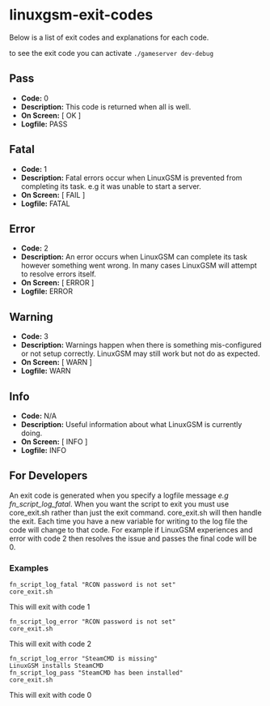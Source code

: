 # linuxgsm-exit-codes

Below is a list of exit codes and explanations for each code.

to see the exit code you can activate `./gameserver dev-debug`

## Pass

-   **Code:** 0
-   **Description:** This code is returned when all is well.
-   **On Screen:** \[ OK \]
-   **Logfile:** PASS

## Fatal

-   **Code:** 1
-   **Description:** Fatal errors occur when LinuxGSM is prevented from completing its task. e.g it was unable to start a server.
-   **On Screen:** \[ FAIL \]
-   **Logfile:** FATAL

## Error

-   **Code:** 2
-   **Description:** An error occurs when LinuxGSM can complete its task however something went wrong. In many cases LinuxGSM will attempt to resolve errors itself.
-   **On Screen:** \[ ERROR \]
-   **Logfile:** ERROR

## Warning

-   **Code:** 3
-   **Description:** Warnings happen when there is something mis-configured or not setup correctly. LinuxGSM may still work but not do as expected.
-   **On Screen:** \[ WARN \]
-   **Logfile:** WARN

## Info

-   **Code:** N/A
-   **Description:** Useful information about what LinuxGSM is currently doing.
-   **On Screen:** \[ INFO \]
-   **Logfile:** INFO

## For Developers

An exit code is generated when you specify a logfile message _e.g fn_script_log_fatal_. When you want the script to exit you must use core_exit.sh rather than just the exit command. core_exit.sh will then handle the exit. Each time you have a new variable for writing to the log file the code will change to that code. For example if LinuxGSM experiences and error with code 2 then resolves the issue and passes the final code will be 0.

### Examples

```text
fn_script_log_fatal "RCON password is not set"
core_exit.sh
```

This will exit with code 1

```text
fn_script_log_error "RCON password is not set"
core_exit.sh
```

This will exit with code 2

```text
fn_script_log_error "SteamCMD is missing"
LinuxGSM installs SteamCMD
fn_script_log_pass "SteamCMD has been installed"
core_exit.sh
```

This will exit with code 0
